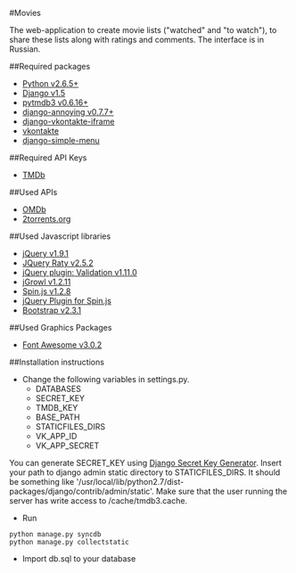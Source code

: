 #Movies

The web-application to create movie lists ("watched" and "to watch"), to share these lists along with ratings and comments. The interface is in Russian.

##Required packages

* [Python v2.6.5+](http://www.python.org)
* [Django v1.5](http://djangoproject.com)
* [pytmdb3 v0.6.16+](https://github.com/wagnerrp/pytmdb3)
* [django-annoying v0.7.7+](https://github.com/skorokithakis/django-annoying)
* [django-vkontakte-iframe](https://bitbucket.org/kmike/django-vkontakte-iframe/)
* [vkontakte](https://bitbucket.org/kmike/vkontakte/src)
* [django-simple-menu](https://github.com/fatbox/django-simple-menu)

##Required API Keys
* [TMDb](http://www.themoviedb.org/)

##Used APIs
* [OMDb](http://www.omdbapi.com/)
* [2torrents.org](http://2torrents.org)

##Used Javascript libraries
* [jQuery v1.9.1](http://jquery.com/)
* [JQuery Raty v2.5.2](http://wbotelhos.com/raty/)
* [jQuery plugin: Validation v1.11.0](http://bassistance.de/jquery-plugins/jquery-plugin-validation/)
* [jGrowl v1.2.11](https://github.com/stanlemon/jGrowl)
* [Spin.js v1.2.8](http://fgnass.github.com/spin.js/)
* [jQuery Plugin for Spin.js](https://gist.github.com/its-florida/1290439/)
* [Bootstrap v2.3.1](http://twitter.github.com/bootstrap/)

##Used Graphics Packages
* [Font Awesome v3.0.2](http://fortawesome.github.com/Font-Awesome/)

##Installation instructions

* Change the following variables in settings.py.
    * DATABASES
    * SECRET_KEY
    * TMDB_KEY
    * BASE_PATH
    * STATICFILES_DIRS
    * VK_APP_ID
    * VK_APP_SECRET

You can generate SECRET_KEY using [Django Secret Key Generator](http://www.miniwebtool.com/django-secret-key-generator/). Insert your path to django admin static directory to STATICFILES_DIRS. It should be  something like '/usr/local/lib/python2.7/dist-packages/django/contrib/admin/static'. Make sure that the user running the server has write access to /cache/tmdb3.cache.

* Run
```
python manage.py syncdb
python manage.py collectstatic
```

* Import db.sql to your database